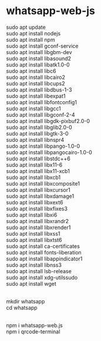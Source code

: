 # whatsapp-web-js

sudo apt update<br>
sudo apt install nodejs<br>
sudo apt install npm<br>
sudo apt install gconf-service<br>
sudo apt install libgbm-dev<br>
sudo apt install libasound2<br>
sudo apt install libatk1.0-0<br>
sudo apt install libc6<br>
sudo apt install libcairo2<br>
sudo apt install libcups2<br>
sudo apt install libdbus-1-3<br>
sudo apt install libexpat1<br>
sudo apt install libfontconfig1<br>
sudo apt install libgcc1<br>
sudo apt install libgconf-2-4<br>
sudo apt install libgdk-pixbuf2.0-0<br>
sudo apt install libglib2.0-0<br>
sudo apt install libgtk-3-0<br>
sudo apt install libnspr4<br>
sudo apt install libpango-1.0-0<br>
sudo apt install libpangocairo-1.0-0<br>
sudo apt install libstdc++6<br>
sudo apt install libx11-6<br>
sudo apt install libx11-xcb1<br>
sudo apt install libxcb1<br>
sudo apt install libxcomposite1<br>
sudo apt install libxcursor1<br>
sudo apt install libxdamage1<br>
sudo apt install libxext6<br>
sudo apt install libxfixes3<br>
sudo apt install libxi6<br>
sudo apt install libxrandr2<br>
sudo apt install libxrender1<br>
sudo apt install libxss1<br>
sudo apt install libxtst6<br>
sudo apt install ca-certificates<br>
sudo apt install fonts-liberation<br>
sudo apt install libappindicator1<br>
sudo apt install libnss3<br>
sudo apt install lsb-release<br>
sudo apt install xdg-utilssudo<br>
sudo apt install wget<br><br>

mkdir whatsapp<br>
cd whatsapp<br><br>

npm i whatsapp-web.js<br>
npm i qrcode-terminal<br><br>


